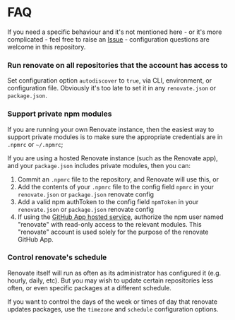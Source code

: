 # FAQ

If you need a specific behaviour and it's not mentioned here - or it's more
complicated - feel free to raise an
[Issue](https://github.com/renovateapp/renovate/issues) - configuration
questions are welcome in this repository.

### Run renovate on all repositories that the account has access to

Set configuration option `autodiscover` to `true`, via CLI, environment, or
configuration file. Obviously it's too late to set it in any `renovate.json` or
`package.json`.

### Support private npm modules

If you are running your own Renovate instance, then the easiest way to support
private modules is to make sure the appropriate credentials are in `.npmrc` or
`~/.npmrc`;

If you are using a hosted Renovate instance (such as the Renovate app), and your
`package.json` includes private modules, then you can:

1.  Commit an `.npmrc` file to the repository, and Renovate will use this, or
2.  Add the contents of your `.npmrc` file to the config field `npmrc` in your
    `renovate.json` or `package.json` renovate config
3.  Add a valid npm authToken to the config field `npmToken` in your
    `renovate.json` or `package.json` renovate config
4.  If using the [GitHub App hosted service](https://github.com/apps/renovate),
    authorize the npm user named "renovate" with read-only access to the relevant
    modules. This "renovate" account is used solely for the purpose of the
    renovate GitHub App.

### Control renovate's schedule

Renovate itself will run as often as its administrator has configured it (e.g.
hourly, daily, etc). But you may wish to update certain repositories less often,
or even specific packages at a different schedule.

If you want to control the days of the week or times of day that renovate
updates packages, use the `timezone` and `schedule` configuration options.
